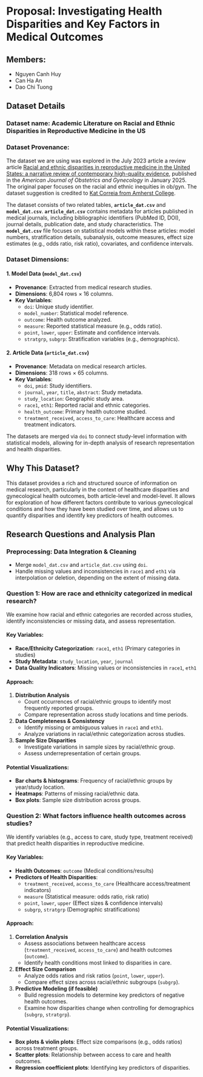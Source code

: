 # Proposal: Investigating Health Disparities and Key Factors in Medical Outcomes
## Members:

- Nguyen Canh Huy
- Can Ha An
- Dao Chi Tuong

## Dataset Details 
### **Dataset name:** **Academic Literature on Racial and Ethnic Disparities in Reproductive Medicine in the US**

### **Dataset Provenance**:

The dataset we are using was explored in the July 2023 article a review article [Racial and ethnic disparities in reproductive medicine in the United States: a narrative review of contemporary high-quality evidence](https://www.ajog.org/article/S0002-9378(24)00775-0/fulltext), published in the *American Journal of Obstetrics and Gynecology* in January 2025. The original paper focuses on the racial and ethnic inequities in ob/gyn. The dataset suggestion is credited to [Kat Correia from Amherst College](https://github.com/katcorr).

The dataset consists of two related tables, **`article_dat.csv`** and **`model_dat.csv`**. **`article_dat.csv`** contains metadata for articles published in medical journals, including bibliographic identifiers (PubMed ID, DOI), journal details, publication date, and study characteristics. The **`model_dat.csv`** file focuses on statistical models within these articles: model numbers, stratification details, subanalysis, outcome measures, effect size estimates (e.g., odds ratio, risk ratio), covariates, and confidence intervals.

### **Dataset Dimensions**:

#### 1. Model Data (`model_dat.csv`)
- **Provenance**: Extracted from medical research studies.
- **Dimensions**: 6,804 rows × 16 columns.
- **Key Variables**:
  - `doi`: Unique study identifier.
  - `model_number`: Statistical model reference.
  - `outcome`: Health outcome analyzed.
  - `measure`: Reported statistical measure (e.g., odds ratio).
  - `point`, `lower`, `upper`: Estimate and confidence intervals.
  - `stratgrp`, `subgrp`: Stratification variables (e.g., demographics).

#### 2. Article Data (`article_dat.csv`)
- **Provenance**: Metadata on medical research articles.
- **Dimensions**: 318 rows × 65 columns.
- **Key Variables**:
  - `doi`, `pmid`: Study identifiers.
  - `journal`, `year`, `title`, `abstract`: Study metadata.
  - `study_location`: Geographic study area.
  - `race1`, `eth1`: Reported racial and ethnic categories.
  - `health_outcome`: Primary health outcome studied.
  - `treatment_received`, `access_to_care`: Healthcare access and treatment indicators.

The datasets are merged via `doi` to connect study-level information with statistical models, allowing for in-depth analysis of research representation and health disparities.

## Why This Dataset?
This dataset provides a rich and structured source of information on medical research, particularly in the context of healthcare disparities and gynecological health outcomes, both article-level and model-level. It allows for exploration of how different factors contribute to various gynecological conditions and how they have been studied over time, and allows us to quantify disparities and identify key predictors of health outcomes.

## Research Questions and Analysis Plan
### Preprocessing: Data Integration & Cleaning
- Merge `model_dat.csv` and `article_dat.csv` using `doi`.
- Handle missing values and inconsistencies in `race1` and `eth1` via interpolation or deletion, depending on the extent of missing data.

### Question 1: How are race and ethnicity categorized in medical research?
We examine how racial and ethnic categories are recorded across studies, identify inconsistencies or missing data, and assess representation.

#### Key Variables:
- **Race/Ethnicity Categorization**: `race1`, `eth1` (Primary categories in studies)
- **Study Metadata**: `study_location`, `year`, `journal`
- **Data Quality Indicators**: Missing values or inconsistencies in `race1`, `eth1`

#### Approach:
1. **Distribution Analysis**
   - Count occurrences of racial/ethnic groups to identify most frequently reported groups.
   - Compare representation across study locations and time periods.
2. **Data Completeness & Consistency**
   - Identify missing or ambiguous values in `race1` and `eth1`.
   - Analyze variations in racial/ethnic categorization across studies.
3. **Sample Size Disparities**
   - Investigate variations in sample sizes by racial/ethnic group.
   - Assess underrepresentation of certain groups.

#### Potential Visualizations:
- **Bar charts & histograms**: Frequency of racial/ethnic groups by year/study location.
- **Heatmaps**: Patterns of missing racial/ethnic data.
- **Box plots**: Sample size distribution across groups.

### Question 2: What factors influence health outcomes across studies?
We identify variables (e.g., access to care, study type, treatment received) that predict health disparities in reproductive medicine.

#### Key Variables:
- **Health Outcomes**: `outcome` (Medical conditions/results)
- **Predictors of Health Disparities**:
  - `treatment_received`, `access_to_care` (Healthcare access/treatment indicators)
  - `measure` (Statistical measure: odds ratio, risk ratio)
  - `point`, `lower`, `upper` (Effect sizes & confidence intervals)
  - `subgrp`, `stratgrp` (Demographic stratifications)

#### Approach:
1. **Correlation Analysis**
   - Assess associations between healthcare access (`treatment_received`, `access_to_care`) and health outcomes (`outcome`).
   - Identify health conditions most linked to disparities in care.
2. **Effect Size Comparison**
   - Analyze odds ratios and risk ratios (`point`, `lower`, `upper`).
   - Compare effect sizes across racial/ethnic subgroups (`subgrp`).
3. **Predictive Modeling (if feasible)**
   - Build regression models to determine key predictors of negative health outcomes.
   - Examine how disparities change when controlling for demographics (`subgrp`, `stratgrp`).

#### Potential Visualizations:
- **Box plots & violin plots**: Effect size comparisons (e.g., odds ratios) across treatment groups.
- **Scatter plots**: Relationship between access to care and health outcomes.
- **Regression coefficient plots**: Identifying key predictors of disparities.
